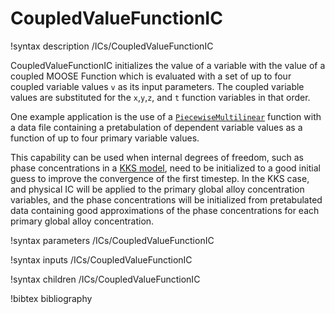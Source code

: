 # CoupledValueFunctionIC

!syntax description /ICs/CoupledValueFunctionIC

CoupledValueFunctionIC initializes the value of a variable with the value of a
coupled MOOSE Function which is evaluated with a set of up to four coupled
variable values `v` as its input parameters. The coupled variable values are
substituted for the `x`,`y`,`z`, and `t` function variables in that order.

One example application is the use of a
[`PiecewiseMultilinear`](framework:PiecewiseMultilinear.md) function with a data file
containing a pretabulation of dependent variable values as a function of up to
four primary variable values.

This capability can be used when internal degrees of freedom, such as phase
concentrations in a [KKS model](KKS.md), need to be initialized to a good
initial guess to improve the convergence of the first timestep. In the KKS case,
and physical IC will be applied to the primary global alloy concentration
variables, and the phase concentrations will be initialized from pretabulated
data containing good approximations of the phase concentrations for each primary
global alloy concentration.

!syntax parameters /ICs/CoupledValueFunctionIC

!syntax inputs /ICs/CoupledValueFunctionIC

!syntax children /ICs/CoupledValueFunctionIC

!bibtex bibliography
